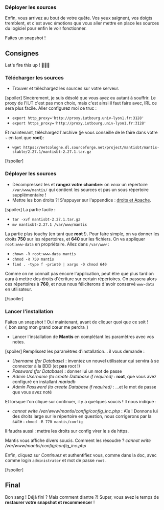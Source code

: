 ### Déployer les sources
Enfin, vous arrivez au bout de votre quête. Vos yeux saignent, vos doigts tremblent, et c'est avec émotions que vous aller mettre en place les sources du logiciel pour enfin le voir fonctionner.

<div class="astuce">Faites un snapshot !</div>

## Consignes
Let's fire this up ! 🚀🚀🚀
### Télécharger les sources
 - Trouver et téléchargez les sources sur votre serveur.

[spoiler]
Sincèrement, je suis désolé que vous ayez eu autant à souffrir. Le proxy de l'IUT c'est pas mon choix, mais c'est ainsi il faut faire avec, IRL ce sera plus facile. Aller configurez moi ce truc :
 - `export http_proxy='http://proxy.iutbourg.univ-lyon1.fr:3128'`
 - `export https_proxy='http://proxy.iutbourg.univ-lyon1.fr:3128'`

Et maintenant, téléchargez l'archive (je vous conseille de le faire dans votre `~` en tant que **root**):
 - `wget https://netcologne.dl.sourceforge.net/project/mantisbt/mantis-stable/2.27.1/mantisbt-2.27.1.tar.gz`

[/spoiler]

### Déployer les sources
 - Décompressez les et **rangez votre chambre**: on _veux_ un répertoire `/var/www/mantis/` qui contient les sources et pas un sous répertoire supplémentaire !
 - Mettre les bon droits ?! S'appuyer sur l'appendice : [droits et Apache](https://tunkasina.github.io/CoursPereBoullard/#/./CoursApache/Chapitres/App.02%20droits%20et%20Apache.md).

[spoiler]
La partie facile :
 - `tar -xvf mantisbt-2.27.1.tar.gz`
 - `mv mantisbt-2.27.1 /var/www/mantis`

La partie plus touchy (en tant que **root** !). Pour faire simple, on va donner les droits **750** sur les répertoires, et **640** sur les fichiers. On va appliquer `root:www-data` en propriétaire. Allez dans `/var/www` :
 - `chown -R root:www-data mantis`
 - `chmod -R 750 mantis`
 - `find . -type f -print0 | xargs -0 chmod 640`

Comme on ne connait pas encore l'application, peut être que plus tard on aura à mettre des droits d'écriture sur certain répertoires. On passera alors ces répertoires à **760**, et nous nous féliciterons d'avoir conservé `www-data` en utilisateur.

[/spoiler]

### Lancer l'installation

<div class="astuce">Faites un snapshot ! Oui maintenant, avant de cliquer quoi que ce soit !</div>
(_bon sang mon grand cœur me perdra_)
 
 - Lancer l'installation de **Mantis** en complétant les paramètres avec vos notes.

[spoiler]
Remplissez les paramètres d'installation... il vous demande :
 - _Username (for Database)_ : inventez un nouvel utilisateur qui servira à se connecter à la BDD (et **pas** root !)
 - _Password (for Database)_ : donner lui un mot de passe
 - _Admin Username (to create Database if required)_ : **root**, que vous avez configuré en installant _mariadb_
 - _Admin Password (to create Database if required)_ : ...et le mot de passe que vous avez noté

Et lorsque l'on clique sur continuer, il y a quelques soucis ! Il nous indique :
 - _cannot write /var/www/mantis/config/config_inc.php_ : Aïe ! Donnons lui des droits large sur le répertoire en question, nous corrigerons par la suite : `chmod -R 770 mantis/config`

Il faudra aussi : mettre les droits sur config
virer le s de https.

Mantis vous affiche divers soucis. Comment les résoudre ?
_cannot write /var/www/mantis/config/config_inc.php_


Enfin, cliquez sur _Continuez_ et authentifiez vous, comme dans la doc, avec comme login `administrator` et mot de passe `root`.

[/spoiler]

## Final
Bon sang ! Déjà fini ? Mais comment diantre ?! Super, vous avez le temps de **restaurer votre snapshot et recommencer** !

